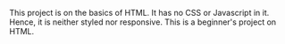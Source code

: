 This project is on the basics of HTML. It has no CSS or Javascript in it. Hence, it is neither styled nor responsive. This is a beginner's project on HTML.
